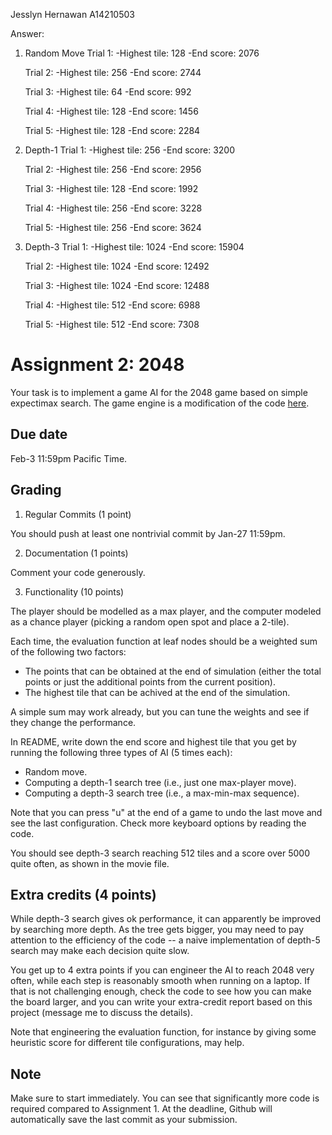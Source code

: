 Jesslyn Hernawan
A14210503

Answer:
1) Random Move
   Trial 1:
  -Highest tile: 128
  -End score: 2076

   Trial 2:
  -Highest tile: 256
  -End score: 2744

   Trial 3:
  -Highest tile: 64
  -End score: 992

   Trial 4:
  -Highest tile: 128
  -End score: 1456

   Trial 5:
  -Highest tile: 128
  -End score: 2284

2) Depth-1
   Trial 1:
  -Highest tile: 256
  -End score: 3200

   Trial 2:
  -Highest tile: 256
  -End score: 2956

   Trial 3:
  -Highest tile: 128
  -End score: 1992

   Trial 4:
  -Highest tile: 256 
  -End score: 3228

   Trial 5:
  -Highest tile: 256
  -End score: 3624

3) Depth-3
   Trial 1:
  -Highest tile: 1024
  -End score: 15904

   Trial 2:
  -Highest tile: 1024
  -End score: 12492

   Trial 3:
  -Highest tile: 1024
  -End score: 12488

   Trial 4:
  -Highest tile: 512
  -End score: 6988

   Trial 5:
  -Highest tile: 512
  -End score: 7308


Assignment 2: 2048
=========

Your task is to implement a game AI for the 2048 game based on simple expectimax search. The game engine is a modification of the code [here](https://gist.github.com/lewisjdeane/752eeba4635b479f8bb2). 

Due date
-----
Feb-3 11:59pm Pacific Time. 

Grading
-----
1. Regular Commits (1 point)

You should push at least one nontrivial commit by Jan-27 11:59pm. 

2. Documentation (1 points)

Comment your code generously. 

3. Functionality (10 points)

The player should be modelled as a max player, and the computer modeled as a chance player (picking a random open spot and place a 2-tile). 

Each time, the evaluation function at leaf nodes should be a weighted sum of the following two factors: 

- The points that can be obtained at the end of simulation (either the total points or just the additional points from the current position). 
- The highest tile that can be achived at the end of the simulation. 

A simple sum may work already, but you can tune the weights and see if they change the performance. 

In README, write down the end score and highest tile that you get by running the following three types of AI (5 times each): 

- Random move. 
- Computing a depth-1 search tree (i.e., just one max-player move). 
- Computing a depth-3 search tree (i.e., a max-min-max sequence). 

Note that you can press "u" at the end of a game to undo the last move and see the last configuration. Check more keyboard options by reading the code. 

You should see depth-3 search reaching 512 tiles and a score over 5000 quite often, as shown in the movie file. 

Extra credits (4 points)
------
While depth-3 search gives ok performance, it can apparently be improved by searching more depth. As the tree gets bigger, you may need to pay attention to the efficiency of the code -- a naive implementation of depth-5 search may make each decision quite slow. 

You get up to 4 extra points if you can engineer the AI to reach 2048 very often, while each step is reasonably smooth when running on a laptop. If that is not challenging enough, check the code to see how you can make the board larger, and you can write your extra-credit report based on this project (message me to discuss the details). 

Note that engineering the evaluation function, for instance by giving some heuristic score for different tile configurations, may help. 

Note
------
Make sure to start immediately. You can see that significantly more code is required compared to Assignment 1. At the deadline, Github will automatically save the last commit as your submission. 
